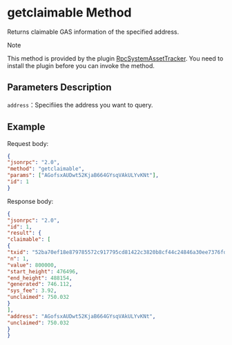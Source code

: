 # getclaimable Method

Returns claimable GAS information of the specified address.

> [!Note]
>
> This method is provided by the plugin [RpcSystemAssetTracker](https://github.com/neo-project/neo-plugins/releases). You need to install the plugin before you can invoke the method.

## Parameters Description

`address`：Specifiies the address you want to query.

## Example

Request body:

```json
{
"jsonrpc": "2.0",
"method": "getclaimable",
"params": ["AGofsxAUDwt52KjaB664GYsqVAkULYvKNt"],
"id": 1
}
```

Response body:

```json
{
"jsonrpc": "2.0",
"id": 1,
"result": {
"claimable": [
{
"txid": "52ba70ef18e879785572c917795cd81422c3820b8cf44c24846a30ee7376fd77",
"n": 1,
"value": 800000,
"start_height": 476496,
"end_height": 488154,
"generated": 746.112,
"sys_fee": 3.92,
"unclaimed": 750.032
}
],
"address": "AGofsxAUDwt52KjaB664GYsqVAkULYvKNt",
"unclaimed": 750.032
}
}
```


